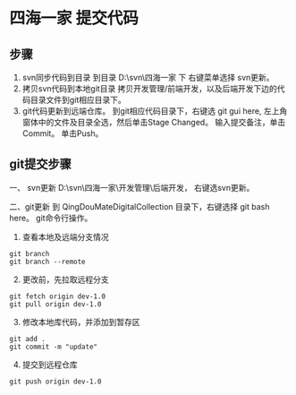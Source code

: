 # 四海一家 提交代码

## 步骤
1. svn同步代码到目录
到目录 D:\svn\四海一家  下 右键菜单选择 svn更新。
2. 拷贝svn代码到本地git目录
拷贝开发管理/前端开发，以及后端开发下边的代码目录文件到git相应目录下。
3. git代码更新到远端仓库。
到git相应代码目录下，右键选 git gui here,
左上角窗体中的文件及目录全选，然后单击Stage Changed。
输入提交备注，单击Commit。
单击Push。


## git提交步骤
一、 svn更新
D:\svn\四海一家\开发管理\后端开发，
右键选svn更新。

二、git更新
到 QingDouMateDigitalCollection 目录下，右键选择 git bash here。
git命令行操作。


1. 查看本地及远端分支情况
```
git branch 
git branch --remote
```

2. 更改前，先拉取远程分支
```
git fetch origin dev-1.0
git pull origin dev-1.0
```

3. 修改本地库代码，并添加到暂存区
```
git add .
git commit -m "update"
```

4. 提交到远程仓库
```
git push origin dev-1.0
```

